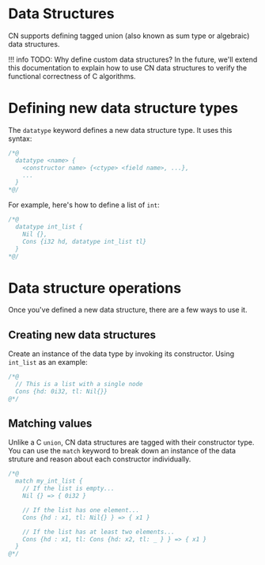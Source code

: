 # Data Structures

CN supports defining tagged union (also known as sum type or algebraic) data
structures.

!!! info
    TODO: Why define custom data structures?  In the future, we'll extend this
    documentation to explain how to use CN data structures to verify the
    functional correctness of C algorithms.

# Defining new data structure types

The `datatype` keyword defines a new data structure type.  It uses this syntax:

```c
/*@
  datatype <name> {
    <constructor name> {<ctype> <field name>, ...},
    ...
  }
*@/
```

For example, here's how to define a list of `int`:
```c
/*@
  datatype int_list {
    Nil {},
    Cons {i32 hd, datatype int_list tl}
  }
*@/
```

# Data structure operations

Once you've defined a new data structure, there are a few ways to use it.

## Creating new data structures

Create an instance of the data type by invoking its constructor.  Using `int_list` as an example:
```c
/*@
  // This is a list with a single node
  Cons {hd: 0i32, tl: Nil{}}
@*/
```

## Matching values

Unlike a C `union`, CN data structures are tagged with their constructor type.
You can use the `match` keyword to break down an instance of the data struture
and reason about each constructor individually.

```c
/*@
  match my_int_list {
    // If the list is empty...
    Nil {} => { 0i32 }

    // If the list has one element...
    Cons {hd : x1, tl: Nil{} } => { x1 }

    // If the list has at least two elements...
    Cons {hd : x1, tl: Cons {hd: x2, tl: _ } } => { x1 }
  }
@*/
```
